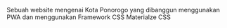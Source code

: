 Sebuah website mengenai Kota Ponorogo yang dibanggun menggunakan PWA dan menggunakan Framework CSS Materialze CSS
